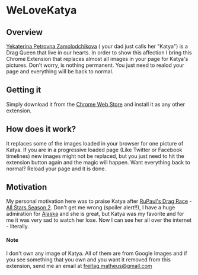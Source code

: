 # WeLoveKatya

## Overview
<a href="https://en.wikipedia.org/wiki/Katya_Zamolodchikova" target="_blank">Yekaterina Petrovna Zamolodchikova</a> (
your dad just calls her "Katya") is a Drag Queen that live in our hearts.
In order to show this affection I bring this Chrome Extension that replaces almost all images in your page for Katya's pictures.
Don't worry, is nothing permanent. You just need to realod your page and everything will be back to normal.

## Getting it
Simply download it from the <a href="https://chrome.google.com/webstore/detail/we-love-katya/lbcakgcpbinaifejpmgcfboofkdbmkjj" target="_blank">Chrome Web Store</a> and install it as any other extension. 


## How does it work?
It replaces some of the images loaded in your browser for one picture of Katya. If you are in a progressive loaded page (Like Twitter or Facebook timelines) new images might not be replaced, but you just need to hit the extension button again and the magic will happen.
Want everything back to normal? Reload your page and it is done.



## Motivation
My personal motivation here was to praise Katya after <a href="https://en.wikipedia.org/wiki/RuPaul's_Drag_Race" target="_blank"> RuPaul's 
Drag Race</a> - <a href ="https://en.wikipedia.org/wiki/RuPaul's_Drag_Race:_All_Stars_(season_2)" target="_blank">All Stars Season 2</a>. 
Don't get me wrong (spoiler alert!!), I have a huge admiration for 
<a href="https://en.wikipedia.org/wiki/Alaska_Thunderfuck_5000" target="_blank">Alaska</a> and she is great, but Katya was my favorite and 
for me it was very sad to watch her lose. 
Now I can see her all over the internet - literally.


#### Note 
I don't own any image of Katya. All of them are from Google Images and if you see something that you own and you want it 
removed from this extension, send me an email at freitag.matheus@gmail.com

